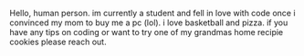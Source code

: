 Hello, human person.
im currently a student and fell in love with code once i convinced my mom to buy me a pc (lol).
i love basketball and pizza.
if you have any tips on coding or want to try one of my grandmas home recipie cookies please reach out.
<!---
skyeclipze/skyeclipze is a ✨ special ✨ repository because its `README.md` (this file) appears on your GitHub profile.
You can click the Preview link to take a look at your changes.
--->
